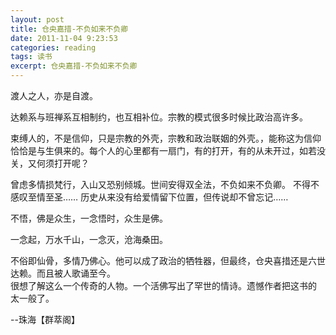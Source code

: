 ```yaml
---
layout: post
title: 仓央嘉措-不负如来不负卿
date: 2011-11-04 9:23:53
categories: reading
tags: 读书
excerpt: 仓央嘉措-不负如来不负卿
---
```


渡人之人，亦是自渡。

达赖系与班禅系互相制约，也互相补位。宗教的模式很多时候比政治高许多。

束缚人的，不是信仰，只是宗教的外壳，宗教和政治联姻的外壳。，能称这为信仰恰恰是与生俱来的。每个人的心里都有一扇门，有的打开，有的从未开过，如若没关，又何须打开呢？

曾虑多情损梵行，入山又恐别倾城。世间安得双全法，不负如来不负卿。
不得不感叹至情至圣……
历史从来没有给爱情留下位置，但传说却不曾忘记……

不悟，佛是众生，一念悟时，众生是佛。

一念起，万水千山，一念灭，沧海桑田。

不俗即仙骨，多情乃佛心。他可以成了政治的牺牲器，但最终，仓央喜措还是六世达赖。而且被人歌诵至今。  
很想了解这么一个传奇的人物。一个活佛写出了罕世的情诗。遗憾作者把这书的 太一般了。

--珠海【群萃阁】 


















